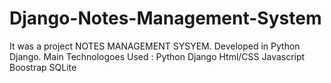 # Django-Notes-Management-System
It was a project NOTES MANAGEMENT SYSYEM. Developed in Python Django. Main Technologoes Used :     Python      Django     Html/CSS     Javascript     Boostrap     SQLite
